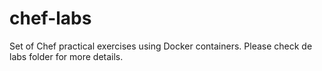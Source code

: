 # chef-labs

Set of Chef practical exercises using Docker containers. Please check de labs folder for more details.
